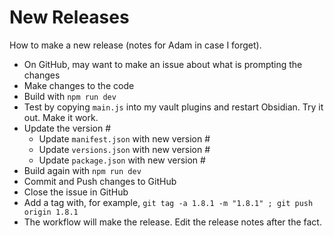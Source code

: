 # New Releases

How to make a new release (notes for Adam in case I forget).

- On GitHub, may want to make an issue about what is prompting the changes
- Make changes to the code
- Build with `npm run dev`
- Test by copying `main.js` into my vault plugins and restart Obsidian. Try it out. Make it work.
- Update the version #
  - Update `manifest.json` with new version #
  - Update `versions.json` with new version #
  - Update `package.json` with new version #
- Build again with `npm run dev`
- Commit and Push changes to GitHub
- Close the issue in GitHub
- Add a tag with, for example, `git tag -a 1.8.1 -m "1.8.1" ; git push origin 1.8.1`
- The workflow will make the release. Edit the release notes after the fact.